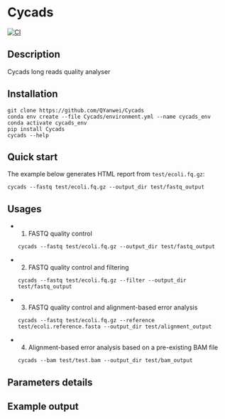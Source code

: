 # Cycads

[![CI](https://github.com/QYanwei/Cycads/actions/workflows/run_test.yml/badge.svg?branch=master)](https://github.com/QYanwei/Cycads/actions/workflows/run_test.yml)

## Description
Cycads long reads quality analyser

## Installation

```
git clone https://github.com/QYanwei/Cycads
conda env create --file Cycads/environment.yml --name cycads_env
conda activate cycads_env
pip install Cycads
cycads --help
```


## Quick start 

The example below generates HTML report from `test/ecoli.fq.gz`:

  ```
  cycads --fastq test/ecoli.fq.gz --output_dir test/fastq_output
  ```

## Usages

* 1. FASTQ quality control 
  ``` 
  cycads --fastq test/ecoli.fq.gz --output_dir test/fastq_output
  ```
* 2. FASTQ quality control and filtering
  ```
  cycads --fastq test/ecoli.fq.gz --filter --output_dir test/fastq_output
  ```
* 3. FASTQ quality control and alignment-based error analysis
  ```
  cycads --fastq test/ecoli.fq.gz --reference test/ecoli.reference.fasta --output_dir test/alignment_output
  ```
  
* 4. Alignment-based error analysis based on a pre-existing BAM file
  ```
  cycads --bam test/test.bam --output_dir test/bam_output
  ```


## Parameters details


## Example output




